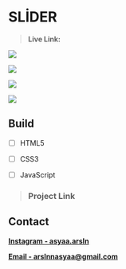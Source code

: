 # SLİDER

> **Live Link:** 

![][img1]

![][img2]

![][img3]

![][img4]

## Build

- [ ] HTML5

- [ ] CSS3

- [ ] JavaScript

> ### Project Link
>
>

## Contact

[**Instagram - asyaa.arsln**][instagram]

[**Email - arslnnasyaa@gmail.com**][mail]

[img1]: ./img/img1.png
[img2]: ./img/img2.png
[img3]: ./img/img3.png
[img4]: ./img/img4.png
[mail]: arslnnasyaa@gmail.com
[instagram]: https://www.instagram.com/asyaa.arsln/#
